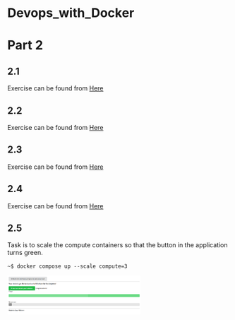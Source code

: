 # Devops_with_Docker
# Part 2

## 2.1
Exercise can be found from  [Here](Exercise2_1/README.md)

## 2.2
Exercise can be found from  [Here](Exercise2_2/README.md)

## 2.3
Exercise can be found from  [Here](Exercise2_3/README.md)

## 2.4
Exercise can be found from  [Here](Exercise2_4/README.md)

## 2.5
Task is to scale the compute containers so that the button in the application turns green.

```shell
~$ docker compose up --scale compute=3
```
<img src=Screenshot_devops_with_dock_p02_e25.png width="60%">
